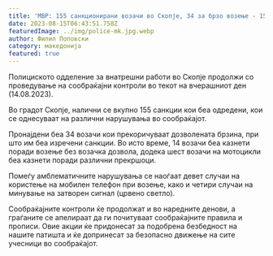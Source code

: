 ```yaml
---
title: 'МВР: 155 санкционирани возачи во Скопје, 34 за брзо возење - 15 АВГУСТ 2023'
date: 2023-08-15T06:43:51.758Z
featuredImage: ../img/police-mk.jpg.webp
author: Филип Поповски
category: македонија
featured: true
---
```

Полициското одделение за внатрешни работи во Скопје продолжи со проведување на сообраќајни контроли во текот на вчерашниот ден (14.08.2023). 

Во градот Скопје, налични се вкупно 155 санкции кои беа одредени, кои се однесуваат на различни нарушувања во сообраќајот. 

Пронајдени беа 34 возачи кои прекоричуваат дозволената брзина, при што им беа изречени санкции. Во исто време, 14 возачи беа казнети поради возење без возачка дозвола, додека шест возачи на мотоцикли беа казнети поради различни прекршоци. 

Помеѓу амблематичните нарушувања се наоѓаат девет случаи на користење на мобилен телефон при возење, како и четири случаи на минување на затворен сигнал (црвено светло). 

Сообраќајните контроли ќе продолжат и во наредните денови, а граѓаните се апелираат да ги почитуваат сообраќајните правила и прописи. Овие акции ќе придонесат за подобрена безбедност на нашите патишта и ќе допринесат за безопасно движење на сите учесници во сообраќајот.
